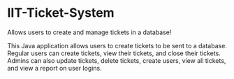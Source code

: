 # IIT-Ticket-System
Allows users to create and manage tickets in a database!

This Java application allows users to create tickets to be sent to a database. Regular users can create tickets, view their tickets, and close their tickets. Admins can also update tickets, delete tickets, create users, view all tickets, and view a report on user logins.
